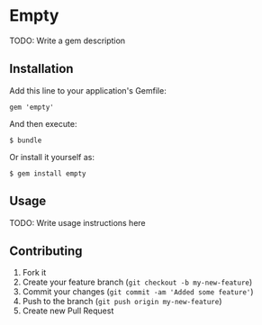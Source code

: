 # Empty

TODO: Write a gem description

## Installation

Add this line to your application's Gemfile:

    gem 'empty'

And then execute:

    $ bundle

Or install it yourself as:

    $ gem install empty

## Usage

TODO: Write usage instructions here

## Contributing

1. Fork it
2. Create your feature branch (`git checkout -b my-new-feature`)
3. Commit your changes (`git commit -am 'Added some feature'`)
4. Push to the branch (`git push origin my-new-feature`)
5. Create new Pull Request
